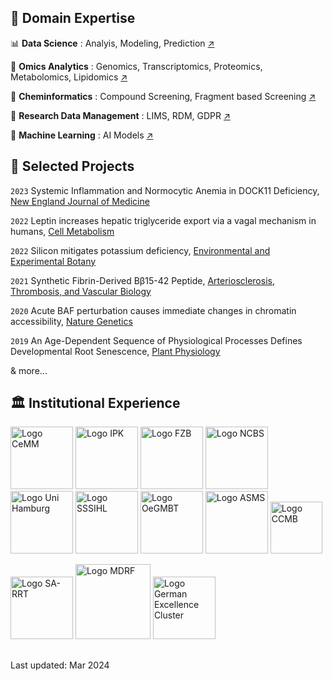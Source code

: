 ## 🔧 Domain Expertise

📊 __Data Science__ : Analyis, Modeling, Prediction [↗️](https://n3m.pages.dev)

🧬 __Omics Analytics__ : Genomics, Transcriptomics, Proteomics, Metabolomics, Lipidomics [↗️](https://n3m.pages.dev/2)

🧪 __Cheminformatics__ : Compound Screening, Fragment based Screening [↗️](https://n3m.pages.dev/3)

📂 __Research Data Management__ : LIMS, RDM, GDPR [↗️](https://n3m.pages.dev/5)

🤖 __Machine Learning__ : AI Models [↗️](https://n3m.pages.dev/6)


## 📜 Selected Projects

`2023`
Systemic Inflammation and Normocytic Anemia in DOCK11 Deficiency, [New England Journal of Medicine](https://www.nejm.org/doi/full/10.1056/NEJMoa2210054)

`2022`
Leptin increases hepatic triglyceride export via a vagal mechanism in humans, [Cell Metabolism](https://doi.org/10.1016/j.cmet.2022.09.020)

`2022`
Silicon mitigates potassium deficiency, [Environmental and Experimental Botany](https://doi.org/10.1016/j.envexpbot.2022.104849)

`2021`
Synthetic Fibrin-Derived Bβ15-42 Peptide, [Arteriosclerosis, Thrombosis, and Vascular Biology](https://doi.org/10.1161/ATVBAHA.121.316404)

`2020`
Acute BAF perturbation causes immediate changes in chromatin accessibility, [Nature Genetics](https://doi.org/10.1038/s41588-021-00777-3)

`2019`
An Age-Dependent Sequence of Physiological Processes Defines Developmental Root Senescence, [Plant Physiology](https://doi.org/10.1104/pp.19.00809)

& more...

## 🏛️ Institutional Experience

[<img src="https://media.licdn.com/dms/image/D4D0BAQEoEiDZCcF_oA/company-logo_200_200/0/1688187604850/cemm_logo?e=1717632000&v=beta&t=Xb1gLQyQrCPbQkBWH1Oo5e1lgowm3Jz3tSn8r3kTWrA" width="100" alt="Logo CeMM"/>](https://cemm.at) 
[<img src="https://media.licdn.com/dms/image/C4D0BAQEjJ3s2LjdczQ/company-logo_200_200/0/1630515054703/ipk_gatersleben_logo?e=1717632000&v=beta&t=PzAofvn3iFu9B2p44EKGRDpXA25slwaFbhlmyHGbMuc" width="100" alt="Logo IPK"/>](https://www.ipk-gatersleben.de/)
[<img src="https://media.licdn.com/dms/image/C4E0BAQFmUMX4Dr-ykw/company-logo_200_200/0/1676969131872/forschungszentrum_borstel_leibniz_lungenzentrum_logo?e=1717632000&v=beta&t=1TU4wuQA2xslpkN8f_Ih4O1T4qxFYQgVFAFMmrhgWMo" width="100" alt="Logo FZB"/>](https://www.fz-borstel.de/) 
[<img src="https://media.licdn.com/dms/image/C510BAQH5GMiRQJSoqw/company-logo_200_200/0/1631399759636/ncbs_bangalore_logo?e=1717632000&v=beta&t=hxkwTSsYuhXoG_sMYgC1gqNGG9FQMSBPXL332y7lkj8" width="100" alt="Logo NCBS"/>](https://ncbs.res.in)
[<img src="https://media.licdn.com/dms/image/C4E0BAQFpYMkGxdeA1w/company-logo_200_200/0/1651475604569/unihamburg_logo?e=2147483647&v=beta&t=3w6yD9iq8OEbGZUfI_iMNrZn2Q8YcONQiwzUbOIA4Rk" width="100" alt="Logo Uni Hamburg"/>](https://www.zbh.uni-hamburg.de/) 
[<img src="https://media.licdn.com/dms/image/D4D0BAQGEYqusG33zmw/company-logo_200_200/0/1701320717167/sri_sathya_sai_institute_of_higher_learning_logo?e=1717632000&v=beta&t=a4xgVTpyAvXugVWS6W7j9q7U9AQG5RI1ZjLyosG4C7A" width="100" alt="Logo SSSIHL"/>](https://www.sssihl.edu.in/) 
[<img src="https://www.personalized-medicine.at/fileadmin/_processed_/b/b/csm_logo_oegmbt_b65bf0fbe2.jpg" width="100" alt="Logo OeGMBT"/>](https://www.oegmbt.at/) 
[<img src="https://media.licdn.com/dms/image/C560BAQFYkR9RFliDHg/company-logo_200_200/0/1631322909857?e=1718236800&v=beta&t=czySazV48CKVjsiQ8cpv5jGmcnZI3VYquQVKKR6t9ok" width="100" alt="Logo ASMS"/>](https://asms.org/) 
[<img src="https://e-portal.ccmb.res.in/e-space/mandar/pict/menu/CSIR-LOGO.jpg" width="83" alt="Logo CCMB"/>](https://ccmb.res.in/) 

[<img src="https://sportunion.at/wien/wp-content/uploads/sites/10/Logo_ASBOe-300x300.png" width="100" alt="Logo SA-RRT"/>](https://www.samariterbund.net/nationale-internationale-projekte/katastrophenhilfe/) 
[<img src="https://www.mdrf.in/images/logo.png" width="120" alt="Logo MDRF"/>](https://www.mdrf.in/) 
[<img src="https://www.precisionmedicine.de/fileadmin/user_upload/forschung/logos/Logo-I-at-I.svg" width="100" alt="Logo German Excellence Cluster"/>](https://www.precisionmedicine.de/de/ueber-den-cluster/inflammation-at-interfaces) 

##
Last updated: Mar 2024

